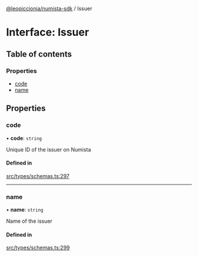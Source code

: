 [@leopiccionia/numista-sdk](../README.md) / Issuer

# Interface: Issuer

## Table of contents

### Properties

- [code](Issuer.md#code)
- [name](Issuer.md#name)

## Properties

### code

• **code**: `string`

Unique ID of the issuer on Numista

#### Defined in

[src/types/schemas.ts:297](https://github.com/leopiccionia/numista-sdk/blob/0647f5f/src/types/schemas.ts#L297)

___

### name

• **name**: `string`

Name of the issuer

#### Defined in

[src/types/schemas.ts:299](https://github.com/leopiccionia/numista-sdk/blob/0647f5f/src/types/schemas.ts#L299)
